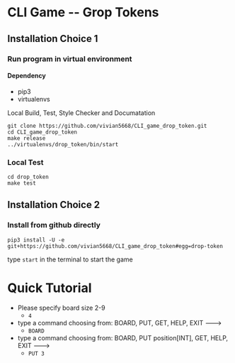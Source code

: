 # CLI Game  -- Grop Tokens

## Installation Choice 1 

### Run program in virtual environment
#### Dependency
- pip3
- virtualenvs


Local Build, Test, Style Checker and Documatation
```
git clone https://github.com/vivian5668/CLI_game_drop_token.git
cd CLI_game_drop_token
make release
../virtualenvs/drop_token/bin/start
```
### Local Test
```
cd drop_token
make test
```
## Installation Choice 2
### Install from github directly
```
pip3 install -U -e git+https://github.com/vivian5668/CLI_game_drop_token#egg=drop-token
```
type `start` in the terminal to start the game


# Quick Tutorial
- Please specify board size 2-9
    -  `4`
 - type a command choosing from: BOARD, PUT, GET, HELP, EXIT --->
   - `BOARD`
 - type a command choosing from: BOARD, PUT position[INT], GET, HELP, EXIT --->
   - `PUT 3`
  

